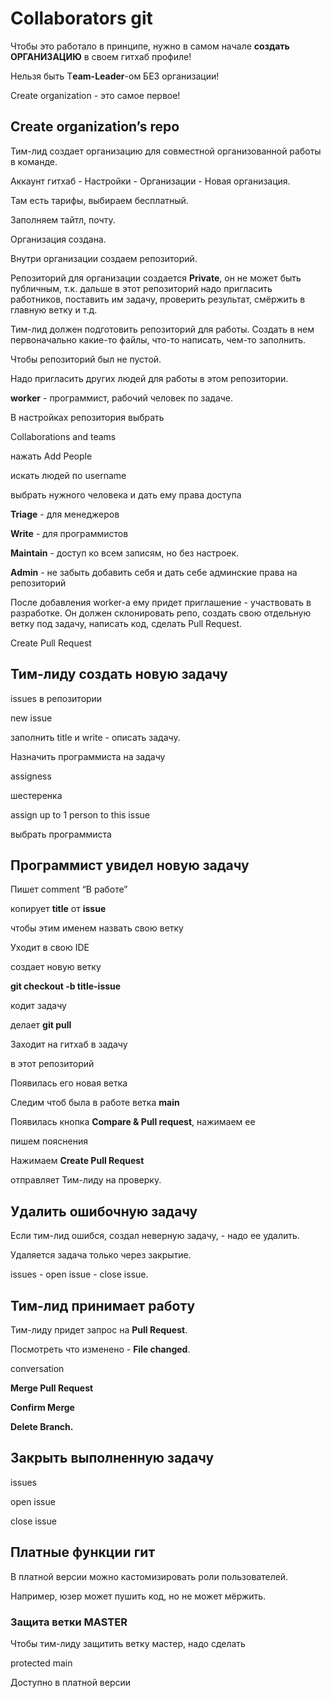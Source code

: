 # Collaborators git

Чтобы это работало в принципе, нужно в самом начале **создать ОРГАНИЗАЦИЮ** в своем гитхаб профиле!

Нельзя быть T**eam-Leader**-ом БЕЗ организации!

Create organization - это самое первое!

## **Create organization’s repo**

Тим-лид создает организацию для совместной организованной работы в команде.

Аккаунт гитхаб - Настройки - Организации - Новая организация.

Там есть тарифы, выбираем бесплатный.

Заполняем тайтл, почту.

Организация создана.

Внутри организации создаем репозиторий.

Репозиторий для организации создается **Private**, он не может быть публичным, т.к. дальше в этот репозиторий надо пригласить работников, поставить им задачу, проверить результат, смёржить в главную ветку и т.д.

Тим-лид должен подготовить репозиторий для работы. Создать в нем первоначально какие-то файлы, что-то написать, чем-то заполнить.

Чтобы репозиторий был не пустой.

Надо пригласить других людей для работы в этом репозитории.

**worker** - программист, рабочий человек по задаче.

В настройках репозитория выбрать

Collaborations and teams

нажать Add People

искать людей по username

выбрать нужного человека и дать ему права доступа

**Triage** - для менеджеров

**Write** - для программистов

**Maintain** - доступ ко всем записям, но без настроек.

**Admin** - не забыть добавить себя и дать себе админские права на репозиторий

После добавления worker-а ему придет приглашение - участвовать в разработке. Он должен склонировать репо, создать свою отдельную ветку под задачу, написать код, сделать Pull Request.

Create Pull Request

## Тим-лиду создать новую задачу

issues в репозитории

new issue

заполнить title и write - описать задачу.

Назначить программиста на задачу

assigness

шестеренка

assign up to 1 person to this issue

выбрать программиста

## Программист увидел новую задачу

Пишет comment “В работе”

копирует **title** от **issue**

чтобы этим именем назвать свою ветку

Уходит в свою IDE

создает новую ветку

**git checkout -b title-issue**

кодит задачу

делает **git pull**

Заходит на гитхаб в задачу

в этот репозиторий

Появилась его новая ветка

Следим чтоб была в работе ветка **main**

Появилась кнопка **Compare & Pull request**, нажимаем ее

пишем пояснения

Нажимаем **Create Pull Request**

отправляет Тим-лиду на проверку.

## Удалить ошибочную задачу

Если тим-лид ошибся, создал неверную задачу, - надо ее удалить.

Удаляется задача только через закрытие.

issues - open issue - close issue.

## Тим-лид принимает работу

Тим-лиду придет запрос на **Pull Request**.

Посмотреть что изменено - **File changed**.

conversation

**Merge Pull Request**

**Confirm Merge**

**Delete Branch.**

## Закрыть выполненную задачу

issues

open issue

close issue

## Платные функции гит

В платной версии можно кастомизировать роли пользователей.

Например, юзер может пушить код, но не может мёржить.

### Защита ветки MASTER

Чтобы тим-лиду защитить ветку мастер, надо сделать

protected main

Доступно в платной версии

